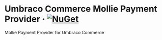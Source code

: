 # Umbraco Commerce Mollie Payment Provider &middot; [![NuGet](https://img.shields.io/nuget/v/Umbraco.Commerce.PaymentProviders.Mollie.svg?style=modern&label=nuget)](https://www.nuget.org/packages/Umbraco.Commerce.PaymentProviders.Mollie/) 

Mollie Payment Provider for Umbraco Commerce
